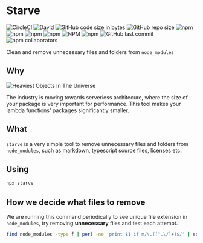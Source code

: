 # Starve

![CircleCI](https://img.shields.io/circleci/build/github/93v/starve.svg)
![David](https://img.shields.io/david/93v/starve.svg)
![GitHub code size in bytes](https://img.shields.io/github/languages/code-size/93v/starve.svg)
![GitHub repo size](https://img.shields.io/github/repo-size/93v/starve.svg)
![npm](https://img.shields.io/npm/dw/starve.svg)
![npm](https://img.shields.io/npm/dm/starve.svg)
![npm](https://img.shields.io/npm/dy/starve.svg)
![npm](https://img.shields.io/npm/dt/starve.svg)
![NPM](https://img.shields.io/npm/l/starve.svg)
![npm](https://img.shields.io/npm/v/starve.svg)
![GitHub last commit](https://img.shields.io/github/last-commit/93v/starve.svg)
![npm collaborators](https://img.shields.io/npm/collaborators/starve.svg)

Clean and remove unnecessary files and folders from `node_modules`

## Why

![Heaviest Objects In The Universe](https://i.redd.it/tfugj4n3l6ez.png)

The industry is moving towards serverless architecure, where the size of your
package is very important for performance. This tool makes your lambda
functions' packages significantly smaller.

## What

`starve` is a very simple tool to remove unnecessary files and folders
from `node_modules`, such as markdown, typescript source files, licenses etc.

## Using

```bash
npx starve
```

## How we decide what files to remove

We are running this command periodically to see unique file extension in
`node_modules`, try removing **unnecessary** files and test each attempt.

```bash
find node_modules -type f | perl -ne 'print $1 if m/\.([^.\/]+)$/' | sort -u
```
